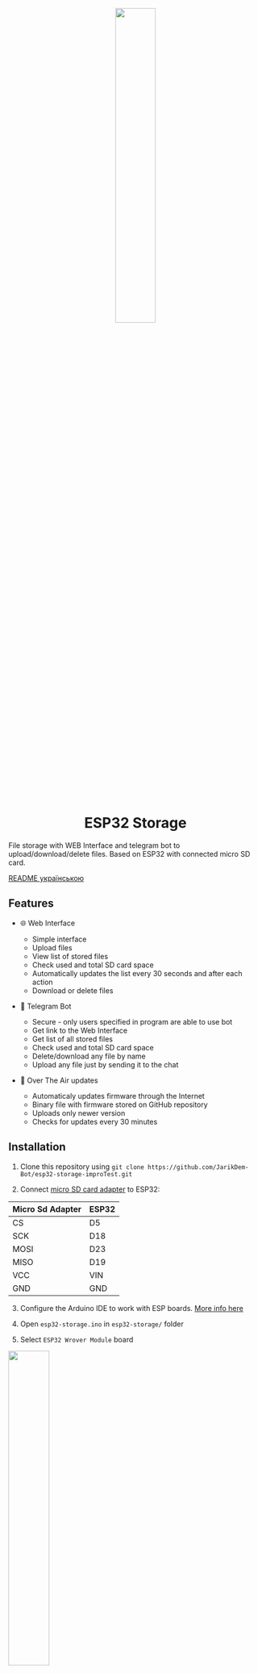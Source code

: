 <p align="center"><img src="https://github.com/JarikDem-Bot/esp32-storage-improTest/assets/73791422/ac07a276-8e76-4b7d-922b-1c6ccc658aaa"  width="40%"></p>
<h1 align="center">ESP32 Storage</h1>

File storage with WEB Interface and telegram bot to upload/download/delete files. Based on ESP32 with connected micro SD card.

[README українською](https://github.com/JarikDem-Bot/esp32-storage-improTest/blob/master/README_UA.md)

## Features

- 🌐 Web Interface
  - Simple interface
  - Upload files
  - View list of stored files
  - Check used and total SD card space
  - Automatically updates the list every 30 seconds and after each action
  - Download or delete files

- 🤖 Telegram Bot
  - Secure - only users specified in program are able to use bot
  - Get link to the Web Interface
  - Get list of all stored files
  - Check used and total SD card space
  - Delete/download any file by name
  - Upload any file just by sending it to the chat

- 🛜 Over The Air updates
  - Automaticaly updates firmware through the Internet
  - Binary file with firmware stored on GitHub repository
  - Uploads only newer version
  - Checks for updates every 30 minutes

## Installation

1. Clone this repository using `git clone https://github.com/JarikDem-Bot/esp32-storage-improTest.git`

2. Connect [micro SD card adapter](https://arduino.ua/ru/prod1601-modyl-micro-sdtf-card) to ESP32:

| Micro Sd Adapter  | ESP32 |
| ------------- | ------------- |
| CS  | D5  |
| SCK | D18  |
| MOSI  | D23  |
| MISO  | D19  |
| VCC  | VIN  |
| GND  | GND  |

3. Configure the Arduino IDE to work with ESP boards. [More info here](https://randomnerdtutorials.com/installing-the-esp32-board-in-arduino-ide-windows-instructions/)

4. Open `esp32-storage.ino` in `esp32-storage/` folder

5. Select `ESP32 Wrover Module` board
 <img src="https://github.com/JarikDem-Bot/esp32-storage-improTest/assets/73791422/7c173446-3014-4dc0-afc5-7f885d02aefb" width="40%">

6. Install required libraries if they aren't installed already

- [WiFi.h](https://github.com/espressif/arduino-esp32/tree/master/libraries/WiFi)
- [WiFiClient.h](https://github.com/espressif/arduino-esp32/tree/master/libraries/WiFi)
- [WebServer.h](https://github.com/espressif/arduino-esp32/tree/master/libraries/WebServer)
- [SPI.h](https://github.com/espressif/arduino-esp32/tree/master/libraries/SPI)
- [SD.h](https://github.com/espressif/arduino-esp32/tree/master/libraries/SD)
- [FastBot.h](https://github.com/GyverLibs/FastBot)
- [HttpsOTAUpdate.h](https://github.com/espressif/arduino-esp32/tree/master/libraries/Update)
- [Preferences.h](https://github.com/espressif/arduino-esp32/tree/master/libraries/Preferences)
- [Ticker.h](https://github.com/espressif/arduino-esp32/tree/master/libraries/Ticker)

7. Open password.h and change values if needed: 
- BOT_TOKEN - token of your telegram bot
- allowedUsers - array of telegram userIDs of users allowed to use your bot
- otaUrl - link to [binary file](https://randomnerdtutorials.com/bin-binary-files-sketch-arduino-ide/) on your GitHub repository in format `https://raw.githubusercontent.com/username/repoName/branch/pathToFile/filename.bin`
- [server_certificate](https://github.com/RadialDevGroup/esp32-ota-https-example/blob/master/README.md#step-3-create-the-server-certificates-file) - certificate

8. Select board and upload program

9. If board will be unable to connect to WiFi, it will create Access Point named "ESP32 Storage". By clicking on it, you will be redirected to the web page, where you can select WiFi credential.

10. Enjoy:)

## Showcase

### Web Interface

- Upload file
<img src="https://github.com/JarikDem-Bot/esp32-storage-improTest/assets/73791422/613f0d76-e58f-4ca9-940b-2c8a7b7fb2ab" width="40%">

- View files
<img src="https://github.com/JarikDem-Bot/esp32-storage-improTest/assets/73791422/03587921-da02-442b-94d8-39e37c8a4048" width="40%">

- Download files
<img src="https://github.com/JarikDem-Bot/esp32-storage-improTest/assets/73791422/f5fac00e-d1eb-479c-91de-824a66b28439" width="40%">

- Delete files
<img src="https://github.com/JarikDem-Bot/esp32-storage-improTest/assets/73791422/546975d0-e268-4836-a328-ef0fcbdd048e" width="40%">

- Looks surprisingly good on phones
<img src="https://github.com/JarikDem-Bot/esp32-storage-improTest/assets/73791422/c182ea27-d5cf-4803-8012-12874f8a30e0" width="40%">


### Telegram Bot

- Access granted only for scpecified users
<img src="https://github.com/JarikDem-Bot/esp32-storage-improTest/assets/73791422/41e12d1d-a4c8-484f-ae87-db1e12016012" width="40%">
<img src="https://github.com/JarikDem-Bot/esp32-storage-improTest/assets/73791422/b4c9ef96-e3e8-4300-a5b5-98d65b7a996b" width="40%">

- View files
<img src="https://github.com/JarikDem-Bot/esp32-storage-improTest/assets/73791422/9d6dfec7-b184-4f72-8cd3-6fdb3a24313e" width="40%">

- Download file by name
<img src="https://github.com/JarikDem-Bot/esp32-storage-improTest/assets/73791422/f8a2b525-d607-4c3d-969b-92d0d8201807" width="40%">

- Delete file by name
<img src="https://github.com/JarikDem-Bot/esp32-storage-improTest/assets/73791422/4e6172ab-b54a-437d-a339-1236d6c668e9" width="40%">

- Upload file by sending to the chat
<img src="https://github.com/JarikDem-Bot/esp32-storage-improTest/assets/73791422/669a5ffe-1691-4d91-a685-04fcab5bdd8f" width="40%">

- Get link to the Web Interface
<img src="https://github.com/JarikDem-Bot/esp32-storage-improTest/assets/73791422/0c55aeb6-586e-48dd-8887-a99a635b23fe" width="40%">

- Help message
<img src="https://github.com/JarikDem-Bot/esp32-storage-improTest/assets/73791422/1a1a6160-0aaf-4dd0-9c6c-35e4fb061f67" width="40%">

### WiFi setup through AP

- If board is unable to connect to previous WiFi, it will start AP
<img src="https://github.com/JarikDem-Bot/esp32-storage-improTest/assets/73791422/ac84980b-403f-4b0c-8a42-fcb01289edf4" width="30%">
<img src="https://github.com/JarikDem-Bot/esp32-storage-improTest/assets/73791422/84340d9c-44ae-4b8e-b102-7c90a8657ce8" width="30%">
<img src="https://github.com/JarikDem-Bot/esp32-storage-improTest/assets/73791422/bb2824b0-3f3b-4cb1-a48e-cc4a1c7c1861" width="30%">



### OTA

- Automatic firmware update
- Binary file stored on GitHub
- Compares version with current
- Checks for update every 30 minutes

## TODO
- [ ] Get allowed users list for TG Bot from file on SD card
- [ ] Add folders on the SD
- [ ] Web Interface authentification
